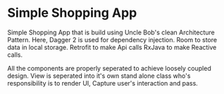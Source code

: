 # Simple Shopping App

Simple Shopping App that is build using Uncle Bob's clean Architecture Pattern.
Here, Dagger 2 is used for dependency injection.
Room to store data in local storage.
Retrofit to make Api calls
RxJava to make Reactive calls.

All the components are properly seperated to achieve loosely coupled design.
View is seperated into it's own stand alone class who's responsibility is to render UI, Capture user's interaction and pass.

